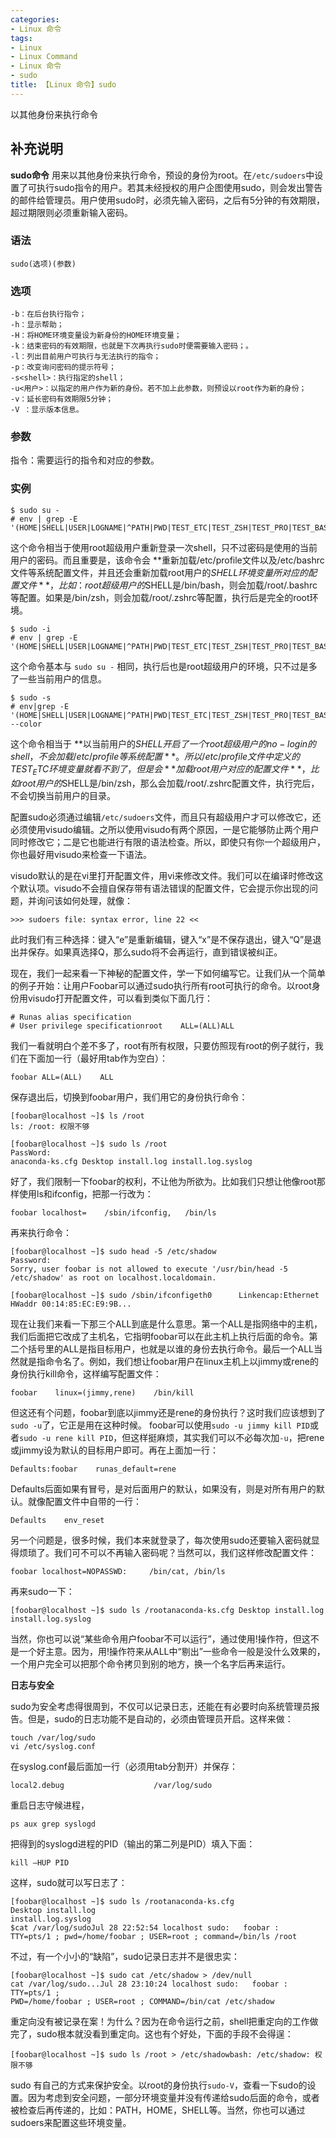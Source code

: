 ```yaml
---
categories:
- Linux 命令
tags:
- Linux
- Linux Command
- Linux 命令
- sudo
title: 【Linux 命令】sudo
---
```


以其他身份来执行命令

## 补充说明

**sudo命令** 用来以其他身份来执行命令，预设的身份为root。在`/etc/sudoers`中设置了可执行sudo指令的用户。若其未经授权的用户企图使用sudo，则会发出警告的邮件给管理员。用户使用sudo时，必须先输入密码，之后有5分钟的有效期限，超过期限则必须重新输入密码。

###  语法 

```shell
sudo(选项)(参数)
```

###  选项 

```shell
-b：在后台执行指令；
-h：显示帮助；
-H：将HOME环境变量设为新身份的HOME环境变量；
-k：结束密码的有效期限，也就是下次再执行sudo时便需要输入密码；。
-l：列出目前用户可执行与无法执行的指令；
-p：改变询问密码的提示符号；
-s<shell>：执行指定的shell；
-u<用户>：以指定的用户作为新的身份。若不加上此参数，则预设以root作为新的身份；
-v：延长密码有效期限5分钟；
-V ：显示版本信息。
```

###  参数 

指令：需要运行的指令和对应的参数。

###  实例 

```shell
$ sudo su -
# env | grep -E '(HOME|SHELL|USER|LOGNAME|^PATH|PWD|TEST_ETC|TEST_ZSH|TEST_PRO|TEST_BASH|TEST_HOME|SUDO)'
```

这个命令相当于使用root超级用户重新登录一次shell，只不过密码是使用的当前用户的密码。而且重要是，该命令会 **重新加载/etc/profile文件以及/etc/bashrc文件等系统配置文件，并且还会重新加载root用户的$SHELL环境变量所对应的配置文件** ，比如：root超级用户的$SHELL是/bin/bash，则会加载/root/.bashrc等配置。如果是/bin/zsh，则会加载/root/.zshrc等配置，执行后是完全的root环境。

```shell
$ sudo -i
# env | grep -E '(HOME|SHELL|USER|LOGNAME|^PATH|PWD|TEST_ETC|TEST_ZSH|TEST_PRO|TEST_BASH|TEST_HOME|SUDO)'
```

这个命令基本与 `sudo su -` 相同，执行后也是root超级用户的环境，只不过是多了一些当前用户的信息。

```shell
$ sudo -s
# env|grep -E '(HOME|SHELL|USER|LOGNAME|^PATH|PWD|TEST_ETC|TEST_ZSH|TEST_PRO|TEST_BASH|TEST_HOME|SUDO)'  --color
```

这个命令相当于 **以当前用户的$SHELL开启了一个root超级用户的no-login的shell，不会加载/etc/profile等系统配置** 。所以/etc/profile文件中定义的TEST_ETC环境变量就看不到了，但是会**加载root用户对应的配置文件**，比如root用户的$SHELL是/bin/zsh，那么会加载/root/.zshrc配置文件，执行完后，不会切换当前用户的目录。

配置sudo必须通过编辑`/etc/sudoers`文件，而且只有超级用户才可以修改它，还必须使用visudo编辑。之所以使用visudo有两个原因，一是它能够防止两个用户同时修改它；二是它也能进行有限的语法检查。所以，即使只有你一个超级用户，你也最好用visudo来检查一下语法。

visudo默认的是在vi里打开配置文件，用vi来修改文件。我们可以在编译时修改这个默认项。visudo不会擅自保存带有语法错误的配置文件，它会提示你出现的问题，并询问该如何处理，就像：

```shell
>>> sudoers file: syntax error, line 22 <<
```

此时我们有三种选择：键入“e”是重新编辑，键入“x”是不保存退出，键入“Q”是退出并保存。如果真选择Q，那么sudo将不会再运行，直到错误被纠正。

现在，我们一起来看一下神秘的配置文件，学一下如何编写它。让我们从一个简单的例子开始：让用户Foobar可以通过sudo执行所有root可执行的命令。以root身份用visudo打开配置文件，可以看到类似下面几行：

```shell
# Runas alias specification
# User privilege specificationroot    ALL=(ALL)ALL
```

我们一看就明白个差不多了，root有所有权限，只要仿照现有root的例子就行，我们在下面加一行（最好用tab作为空白）：

```shell
foobar ALL=(ALL)    ALL
```

保存退出后，切换到foobar用户，我们用它的身份执行命令：

```shell
[foobar@localhost ~]$ ls /root
ls: /root: 权限不够

[foobar@localhost ~]$ sudo ls /root
PassWord:
anaconda-ks.cfg Desktop install.log install.log.syslog
```

好了，我们限制一下foobar的权利，不让他为所欲为。比如我们只想让他像root那样使用ls和ifconfig，把那一行改为：

```shell
foobar localhost=    /sbin/ifconfig,   /bin/ls
```

再来执行命令：

```shell
[foobar@localhost ~]$ sudo head -5 /etc/shadow
Password:
Sorry, user foobar is not allowed to execute '/usr/bin/head -5 /etc/shadow' as root on localhost.localdomain.

[foobar@localhost ~]$ sudo /sbin/ifconfigeth0      Linkencap:Ethernet HWaddr 00:14:85:EC:E9:9B...
```

现在让我们来看一下那三个ALL到底是什么意思。第一个ALL是指网络中的主机，我们后面把它改成了主机名，它指明foobar可以在此主机上执行后面的命令。第二个括号里的ALL是指目标用户，也就是以谁的身份去执行命令。最后一个ALL当然就是指命令名了。例如，我们想让foobar用户在linux主机上以jimmy或rene的身份执行kill命令，这样编写配置文件：

```shell
foobar    linux=(jimmy,rene)    /bin/kill
```

但这还有个问题，foobar到底以jimmy还是rene的身份执行？这时我们应该想到了`sudo -u`了，它正是用在这种时候。 foobar可以使用`sudo -u jimmy kill PID`或者`sudo -u rene kill PID`，但这样挺麻烦，其实我们可以不必每次加`-u`，把rene或jimmy设为默认的目标用户即可。再在上面加一行：

```shell
Defaults:foobar    runas_default=rene
```

Defaults后面如果有冒号，是对后面用户的默认，如果没有，则是对所有用户的默认。就像配置文件中自带的一行：

```shell
Defaults    env_reset
```

另一个问题是，很多时候，我们本来就登录了，每次使用sudo还要输入密码就显得烦琐了。我们可不可以不再输入密码呢？当然可以，我们这样修改配置文件：

```shell
foobar localhost=NOPASSWD:     /bin/cat, /bin/ls
```

再来sudo一下：

```shell
[foobar@localhost ~]$ sudo ls /rootanaconda-ks.cfg Desktop install.log
install.log.syslog
```

当然，你也可以说“某些命令用户foobar不可以运行”，通过使用!操作符，但这不是一个好主意。因为，用!操作符来从ALL中“剔出”一些命令一般是没什么效果的，一个用户完全可以把那个命令拷贝到别的地方，换一个名字后再来运行。

 **日志与安全** 

sudo为安全考虑得很周到，不仅可以记录日志，还能在有必要时向系统管理员报告。但是，sudo的日志功能不是自动的，必须由管理员开启。这样来做：

```shell
touch /var/log/sudo
vi /etc/syslog.conf
```

在syslog.conf最后面加一行（必须用tab分割开）并保存：

```shell
local2.debug                    /var/log/sudo
```

重启日志守候进程，

```shell
ps aux grep syslogd
```

把得到的syslogd进程的PID（输出的第二列是PID）填入下面：

```shell
kill –HUP PID
```

这样，sudo就可以写日志了：

```shell
[foobar@localhost ~]$ sudo ls /rootanaconda-ks.cfg
Desktop install.log
install.log.syslog
$cat /var/log/sudoJul 28 22:52:54 localhost sudo:   foobar :
TTY=pts/1 ; pwd=/home/foobar ; USER=root ; command=/bin/ls /root
```

不过，有一个小小的“缺陷”，sudo记录日志并不是很忠实：

```shell
[foobar@localhost ~]$ sudo cat /etc/shadow > /dev/null
cat /var/log/sudo...Jul 28 23:10:24 localhost sudo:   foobar : TTY=pts/1 ;
PWD=/home/foobar ; USER=root ; COMMAND=/bin/cat /etc/shadow
```

重定向没有被记录在案！为什么？因为在命令运行之前，shell把重定向的工作做完了，sudo根本就没看到重定向。这也有个好处，下面的手段不会得逞：

```shell
[foobar@localhost ~]$ sudo ls /root > /etc/shadowbash: /etc/shadow: 权限不够
```

sudo 有自己的方式来保护安全。以root的身份执行`sudo-V`，查看一下sudo的设置。因为考虑到安全问题，一部分环境变量并没有传递给sudo后面的命令，或者被检查后再传递的，比如：PATH，HOME，SHELL等。当然，你也可以通过sudoers来配置这些环境变量。


<!-- Linux命令行搜索引擎：https://jaywcjlove.github.io/linux-command/ -->
